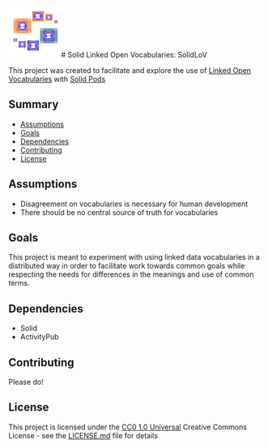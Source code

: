 <img src="logo.png" width="100">
# Solid Linked Open Vocabularies: SolidLoV

This project was created to facilitate and explore the use of [Linked Open Vocabularies](https://lov.linkeddata.es/dataset/lov) with [Solid Pods](https://solidproject.org/)

## Summary

  - [Assumptions](#Assumptions)
  - [Goals](#Goals)
  - [Dependencies](#Dependencies)
  - [Contributing](#Contributing)
  - [License](#License)

## Assumptions

- Disagreement on vocabularies is necessary for human development
- There should be no central source of truth for vocabularies

## Goals

This project is meant to experiment with using linked data vocabularies in a distributed way in order to facilitate work towards common goals while respecting the needs for differences in the meanings and use of common terms.

## Dependencies

- Solid
- ActivityPub

## Contributing

Please do!

## License

This project is licensed under the [CC0 1.0 Universal](LICENSE.md)
Creative Commons License - see the [LICENSE.md](LICENSE.md) file for
details


